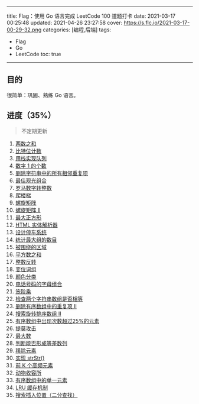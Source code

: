 ----
title: Flag：使用 Go 语言完成 LeetCode 100 道题打卡
date: 2021-03-17 00:25:48
updated: 2021-04-26 23:27:58
cover: https://s.flc.io/2021-03-17-00-29-32.png
categories: [编程,后端]
tags: 
- Flag
- Go
- LeetCode
toc: true
----

## 目的

很简单：巩固、熟练 Go 语言。

## 进度（35%）

<!-- more -->

> 不定期更新

1. [两数之和](/leetcode-two-sum/)
2. [比特位计数](/leetcode-counting-bits/)
3. [用栈实现队列](/leetcode-implement-queue-using-stacks/)
4. [数字 1 的个数](/leetcode-number-of-digit-one/)
5. [删除字符串中的所有相邻重复项](/leetcode-remove-all-adjacent-duplicates-in-string/)
6. [最佳观光组合](/leetcode-best-sightseeing-pair/)
7. [罗马数字转整数](/leetcode-roman-to-integer/)
8. [爬楼梯](/leetcode-climbing-stairs/)
9. [螺旋矩阵](/leetcode-spiral-matrix/)
10. [螺旋矩阵 II](/leetcode-spiral-matrix-ii/)
11. [最大正方形](/leetcode-maximal-square/)
12. [HTML 实体解析器](/leetcode-html-entity-parser/)
13. [设计停车系统](/leetcode-design-parking-system/)
14. [统计最大组的数目](/leetcode-count-largest-group/)
15. [被围绕的区域](/leetcode-surrounded-regions/)
16. [平方数之和](/leetcode-sum-of-square-numbers/)
17. [整数反转](/leetcode-reverse-integer/)
18. [变位词组](/leetcode-group-anagrams-lcci/)
19. [颜色分类](/leetcode-sort-colors/)
20. [电话号码的字母组合](/leetcode-letter-combinations-of-a-phone-number/)
21. [笨阶乘](/leetcode-clumsy-factorial/)
22. [检查两个字符串数组是否相等](/leetcode-check-if-two-string-arrays-are-equivalent/)
23. [删除有序数组中的重复项 II](/leetcode-remove-duplicates-from-sorted-array-ii/)
24. [搜索旋转排序数组 II](/leetcode-search-in-rotated-sorted-array-ii/)
25. [有序数组中出现次数超过25%的元素](/leetcode-element-appearing-more-than-25-in-sorted-array/)
26. [提莫攻击](/leetcode-teemo-attacking/)
27. [最大数](/leetcode-largest-number/)
28. [判断能否形成等差数列](/leetcode-can-make-arithmetic-progression-from-sequence/)
29. [移除元素](/leetcode-remove-element/)
30. [实现 strStr()](/leetcode-implement-strstr/)
31. [前 K 个高频元素](/leetcode-top-k-frequent-elements/)
32. [动物收容所](/leetcode-animal-shelter-lcci/)
33. [有序数组中的单一元素](/leetcode-single-element-in-a-sorted-array/)
34. [LRU 缓存机制](/leetcode-lru-cache/)
35. [搜索插入位置（二分查找）](/leetcode-search-insert-position/)